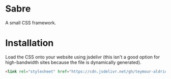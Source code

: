# Sabre
A small CSS framework. 
# Installation
Load the CSS onto your website using jsdelivr (this isn't a good option for high-bandwidth sites because the file is dynamically generated).
```html
<link rel="stylesheet" href="https://cdn.jsdelivr.net/gh/teymour-aldridge/sabre/sass/styles.min.css">
```